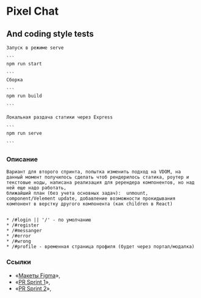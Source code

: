 # Pixel Chat

## And coding style tests

    Запуск в режиме serve

    ```
    npm run start

    ```
    Сборка

    ```
    npm run build

    ```

    Локальная раздача статики через Express

    ```
    npm run serve

    ```

### Описание

    Вариант для второго спринта, попытка изменить подход на VDOM, на данный момент получилось сделать чтоб рендерилось статика, роутер и текстовые ноды, написана реализация для ререндера компонентов, но над ней еще надо работать,
    ближайший план (без учета основных задач):  unmount, component/Velement update, добавление возможности прокидывания компонент в верстку другого компонента (как children в React)


    * /#login || '/' - по умолчанию
    * /#register
    * /#messanger
    * /#error
    * /#wrong
    * /#profile - временная страница профиля (будет через портал/модалка)

### **Ссылки**

- «[Макеты Figma](https://www.figma.com/file/J0pgivTE3a1LNOoGOEZOAV/PixelChat?node-id=1%3A20)»,
- «[PR Sprint 1](https://github.com/Kuart/middle.messenger.praktikum.yandex/pull/1)»,
- «[PR Sprint 2](https://github.com/Kuart/middle.messenger.praktikum.yandex/pull/4)»,
